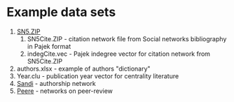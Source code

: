 # Example data sets

1. [SN5.ZIP](http://vlado.fmf.uni-lj.si/pub/networks/data/WoS/SN5.zip)
   1. SN5Cite.ZIP - citation network file from Social networks bibliography in Pajek format
   1. indegCite.vec - Pajek indegree vector for citation network from SN5Cite.ZIP
1. authors.xlsx - example of authors "dictionary"
1. Year.clu - publication year vector for centrality literature
1. [Sandi](https://github.com/bavla/biblio/tree/master/dat/sandi) - authorship network
1. [Peere](https://github.com/bavla/biblio/tree/master/dat/peere) - networks on peer-review



